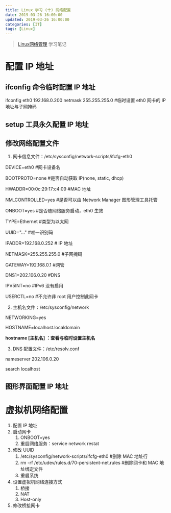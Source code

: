 ```yaml
---
title: Linux 学习 (十) 网络配置
date: 2019-03-26 16:00:00
updated: 2019-03-26 16:00:00
categories: [IT]
tags: [Linux]
---
```


> [Linux网络管理](https://www.imooc.com/learn/258) 学习笔记



# 配置 IP 地址

## ifconfig 命令临时配置 IP 地址

ifconfig eth0 192.168.0.200 netmask 255.255.255.0 #临时设置 eth0 网卡的 IP 地址与子网掩码

## setup 工具永久配置 IP 地址

## 修改网络配置文件

1. 网卡信息文件：/etc/sysconfig/network-scripts/ifcfg-eth0

DEVICE=eth0 #网卡设备名

BOOTPROTO=none #是否自动获取 IP(none, static, dhcp)

HWADDR=00:0c:29:17:c4:09 #MAC 地址

NM_CONTROLLED=yes #是否可以由 Network Manager 图形管理工具托管

ONBOOT=yes #是否随网络服务启动，eth0 生效

TYPE=Ethernet #类型为以太网

UUID="..." #唯一识别码

IPADDR=192.168.0.252 # IP 地址

NETMASK=255.255.255.0 #子网掩码

GATEWAY=192.168.0.1 #网管

DNS1=202.106.0.20 #DNS

IPV5INT=no #IPv6 没有启用

USERCTL=no #不允许非 root 用户控制此网卡

2. 主机名文件：/etc/sysconfig/network

NETWORKING=yes

HOSTNAME=localhost.localdomain

**hostname [主机名] ：查看与临时设置主机名**

3. DNS 配置文件：/etc/resolv.conf

nameserver 202.106.0.20

search localhost

## 图形界面配置 IP 地址


# 虚拟机网络配置

1. 配置 IP 地址
2. 启动网卡
    1. ONBOOT=yes
    2. 重启网络服务：service network restat
3. 修改 UUID
    1. /etc/sysconfig/network-scripts/ifcfg-eth0 #删除 MAC 地址行
    2. rm -rf /etc/udev/rules.d/70-persistent-net.rules #删除网卡和 MAC 地址绑定文件
    3. 重启系统
4. 设置虚拟机网络连接方式
    1. 桥接
    2. NAT
    3. Host-only
5. 修改桥接网卡